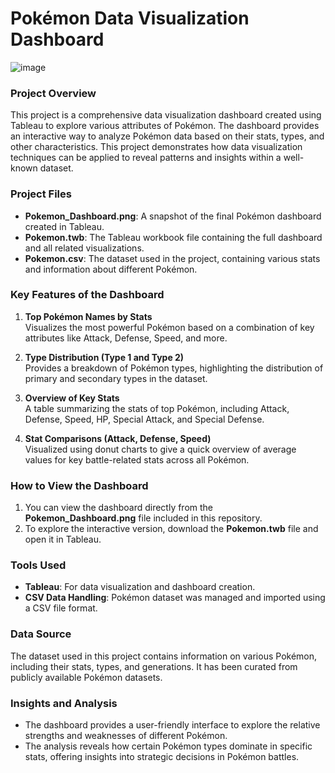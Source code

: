 # Pokémon Data Visualization Dashboard

![image](https://github.com/user-attachments/assets/660dd19d-807d-4ee1-ac08-41fd5ab28fbb)

### Project Overview

This project is a comprehensive data visualization dashboard created using Tableau to explore various attributes of Pokémon. The dashboard provides an interactive way to analyze Pokémon data based on their stats, types, and other characteristics. This project demonstrates how data visualization techniques can be applied to reveal patterns and insights within a well-known dataset.

### Project Files

- **Pokemon_Dashboard.png**: A snapshot of the final Pokémon dashboard created in Tableau.
- **Pokemon.twb**: The Tableau workbook file containing the full dashboard and all related visualizations.
- **Pokemon.csv**: The dataset used in the project, containing various stats and information about different Pokémon.

### Key Features of the Dashboard

1. **Top Pokémon Names by Stats**  
   Visualizes the most powerful Pokémon based on a combination of key attributes like Attack, Defense, Speed, and more.

2. **Type Distribution (Type 1 and Type 2)**  
   Provides a breakdown of Pokémon types, highlighting the distribution of primary and secondary types in the dataset.

3. **Overview of Key Stats**  
   A table summarizing the stats of top Pokémon, including Attack, Defense, Speed, HP, Special Attack, and Special Defense.

4. **Stat Comparisons (Attack, Defense, Speed)**  
   Visualized using donut charts to give a quick overview of average values for key battle-related stats across all Pokémon.

### How to View the Dashboard

1. You can view the dashboard directly from the **Pokemon_Dashboard.png** file included in this repository.
2. To explore the interactive version, download the **Pokemon.twb** file and open it in Tableau.

### Tools Used

- **Tableau**: For data visualization and dashboard creation.
- **CSV Data Handling**: Pokémon dataset was managed and imported using a CSV file format.

### Data Source

The dataset used in this project contains information on various Pokémon, including their stats, types, and generations. It has been curated from publicly available Pokémon datasets.

### Insights and Analysis

- The dashboard provides a user-friendly interface to explore the relative strengths and weaknesses of different Pokémon.
- The analysis reveals how certain Pokémon types dominate in specific stats, offering insights into strategic decisions in Pokémon battles.
